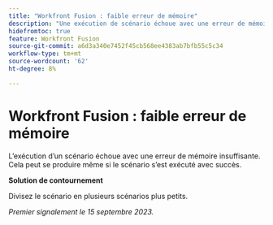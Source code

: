 ```yaml
---
title: "Workfront Fusion : faible erreur de mémoire"
description: "Une exécution de scénario échoue avec une erreur de mémoire faible. Cela peut se produire même si le scénario s’est déjà exécuté avec succès."
hidefromtoc: true
feature: Workfront Fusion
source-git-commit: a6d3a340e7452f45cb568ee4383ab7bfb55c5c34
workflow-type: tm+mt
source-wordcount: '62'
ht-degree: 8%

---
```



# Workfront Fusion : faible erreur de mémoire

L’exécution d’un scénario échoue avec une erreur de mémoire insuffisante. Cela peut se produire même si le scénario s’est exécuté avec succès.

**Solution de contournement**

Divisez le scénario en plusieurs scénarios plus petits.

_Premier signalement le 15 septembre 2023._
